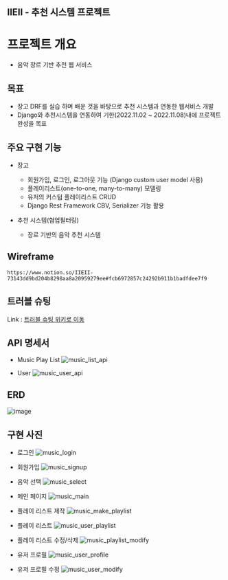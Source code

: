 ## IIEII - 추천 시스템 프로젝트

# **프로젝트 개요**

- 음악 장르 기반 추천 웹 서비스

## 목표

- 장고 DRF를 실습 하며 배운 것을 바탕으로 추천 시스템과 연동한 웹서비스 개발
- Django와 추천시스템을 연동하여 기한(2022.11.02 ~ 2022.11.08)내에 프로젝트 완성을 목표

## 주요 구현 기능

- 장고
    - 회원가입, 로그인, 로그아웃 기능 (Django custom user model 사용)
    - 플레이리스트(one-to-one, many-to-many) 모델링
    - 유저의 커스텀 플레이리스트 CRUD
    - Django Rest Framework CBV, Serializer 기능 활용

- 추천 시스템(협업필터링)
    - 장르 기반의 음악 추천 시스템

## Wireframe
    https://www.notion.so/IIEII-73143dd9bd204b8298aa8a20959279ee#fcb6972857c24292b911b1badfdee7f9

## 트러블 슈팅
Link : [트러블 슈팅 위키로 이동](https://github.com/kbm1933/B2_IIEII_DRF/wiki/Editing-%ED%8A%B8%EB%9F%AC%EB%B8%94-%EC%8A%88%ED%8C%85)

## API 명세서
- Music Play List
![music_list_api](https://user-images.githubusercontent.com/55372753/200352093-29e35d99-4170-427f-8157-2e19fab4026a.png)

- User
![music_user_api](https://user-images.githubusercontent.com/55372753/200352177-c6815724-6dcc-4744-acbb-6880cc2cf8e7.png)

## ERD
![image](https://user-images.githubusercontent.com/55372753/200350562-ebfdc612-1d8f-4cad-b71f-0cd4ca19262a.png)

## 구현 사진
 - 로그인
 ![music_login](https://user-images.githubusercontent.com/55372753/200352607-ea792024-3ce3-49a8-a52b-7392b1d9db6e.png)

 - 회원가입
 ![music_signup](https://user-images.githubusercontent.com/55372753/200352719-ef5155cf-f0cd-4b84-ac92-2f2419908077.png)

 - 음악 선택
 ![music_select](https://user-images.githubusercontent.com/55372753/200352818-2560872e-f622-4a19-87c1-dbb4b1e8d8a8.png)

 - 메인 페이지
 ![music_main](https://user-images.githubusercontent.com/55372753/200352893-dd436f41-ee32-4fa7-886c-7bf520cb7ac8.png)

 - 플레이 리스트 제작
 ![music_make_playlist](https://user-images.githubusercontent.com/55372753/200352979-3c7c0f1c-c992-4437-84c6-6dff2b8056ea.png)

 - 플레이 리스트
 ![music_user_playlist](https://user-images.githubusercontent.com/55372753/200353354-cc019edc-5523-417b-9ade-b84279c3820f.png)

 - 플레이 리스트 수정/삭제
 ![music_playlist_modify](https://user-images.githubusercontent.com/55372753/200354128-4f026489-b5f9-4f70-81e9-fbbfcd559bc3.png)

 - 유저 프로필
 ![music_user_profile](https://user-images.githubusercontent.com/55372753/200353475-dd9ebfac-7912-429c-92de-6f924ec27e70.png)

 - 유저 프로필 수정
 ![music_user_modify](https://user-images.githubusercontent.com/55372753/200353697-062d514c-79d9-4497-a6ed-e8eda540d544.png)

